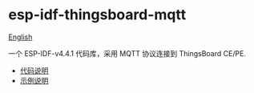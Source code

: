 # esp-idf-thingsboard-mqtt

[English](README.md)

一个 ESP-IDF-v4.4.1 代码库，采用 MQTT 协议连接到 ThingsBoard CE/PE.

* [代码说明](./components/tbmc/README_CN.md)
* [示例说明](./examples/README_CN.md)
